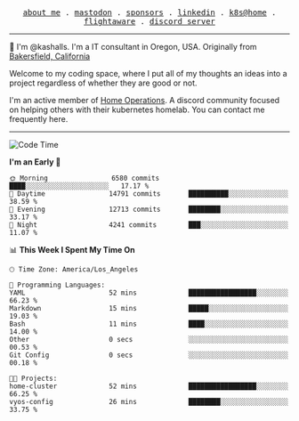 <p align="center">
  <samp>
    <a href="https://jordanjones.org/">about me</a> .
    <a rel="me" href="https://mastodon.social/@kashall">mastodon</a> .
    <a href="https://github.com/sponsors/kashalls">sponsors</a> .
    <a href="https://linkedin.com/in/jordpjones">linkedin</a> .
    <a href="https://github.com/kashalls/home-cluster">k8s@home</a> .
    <a href="https://flightaware.com/adsb/stats/user/kashalls">flightaware</a> .
    <a href="https://discord.gg/V2WrCfqba9">discord server</a>
  </samp>
</p>

----------------------------------------------------------------

:wave: I'm @kashalls. I'm a IT consultant in Oregon, USA. Originally from [Bakersfield, California](https://maps.app.goo.gl/QQMtywTWghpXB6Tu6)

Welcome to my coding space, where I put all of my thoughts an ideas into a project regardless of whether they are good or not.

I'm an active member of [Home Operations](https://discord.gg/home-operations). A discord community focused on helping others with their kubernetes homelab. You can contact me frequently here.

----------------------------------------------------------------
<!--START_SECTION:waka-->
![Code Time](http://img.shields.io/badge/Code%20Time-1%2C937%20hrs%207%20mins-blue)

**I'm an Early 🐤** 

```text
🌞 Morning                6580 commits        ████░░░░░░░░░░░░░░░░░░░░░   17.17 % 
🌆 Daytime                14791 commits       ██████████░░░░░░░░░░░░░░░   38.59 % 
🌃 Evening                12713 commits       ████████░░░░░░░░░░░░░░░░░   33.17 % 
🌙 Night                  4241 commits        ███░░░░░░░░░░░░░░░░░░░░░░   11.07 % 
```


📊 **This Week I Spent My Time On** 

```text
🕑︎ Time Zone: America/Los_Angeles

💬 Programming Languages: 
YAML                     52 mins             █████████████████░░░░░░░░   66.23 % 
Markdown                 15 mins             █████░░░░░░░░░░░░░░░░░░░░   19.03 % 
Bash                     11 mins             ████░░░░░░░░░░░░░░░░░░░░░   14.00 % 
Other                    0 secs              ░░░░░░░░░░░░░░░░░░░░░░░░░   00.53 % 
Git Config               0 secs              ░░░░░░░░░░░░░░░░░░░░░░░░░   00.18 % 

🐱‍💻 Projects: 
home-cluster             52 mins             █████████████████░░░░░░░░   66.25 % 
vyos-config              26 mins             ████████░░░░░░░░░░░░░░░░░   33.75 % 
```


<!--END_SECTION:waka-->